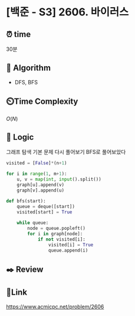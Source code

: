 # [백준 - S3] 2606. 바이러스

## ⏰ **time**

30분

## :pushpin: **Algorithm**

- DFS, BFS

## ⏲️**Time Complexity**

$O(N)$

## :round_pushpin: **Logic**
그래프 탐색 기본 문제 다시 풀어보기
BFS로 풀어보았다

```python
visited = [False]*(n+1)

for i in range(1, m+1):
    u, v = map(int, input().split())
    graph[u].append(v)
    graph[v].append(u)

def bfs(start):
    queue = deque([start])
    visited[start] = True
    
    while queue:
        node = queue.popleft()
        for i in graph[node]:
            if not visited[i]:
                visited[i] = True
                queue.append(i)
```


## :black_nib: **Review**  


## 📡**Link**
https://www.acmicpc.net/problem/2606
